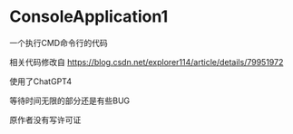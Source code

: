 # ConsoleApplication1  
  
一个执行CMD命令行的代码  
  
相关代码修改自 https://blog.csdn.net/explorer114/article/details/79951972  
  
使用了ChatGPT4  
  
等待时间无限的部分还是有些BUG  
  
原作者没有写许可证  
    